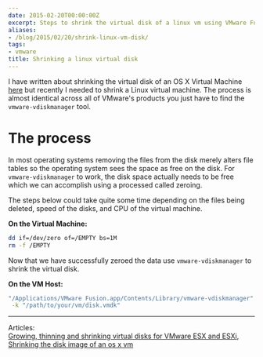 ```yaml
---
date: 2015-02-20T00:00:00Z
excerpt: Steps to shrink the virtual disk of a linux vm using VMware Fusion.
aliases:
- /blog/2015/02/20/shrink-linux-vm-disk/
tags:
- vmware
title: Shrinking a linux virtual disk
---
```


I have written about shrinking the virtual disk of an OS X Virtual Machine [here](/blog/2014/04/01/shrinking-the-disk-image-of-an-os-x-vm/) but recently I needed to shrink a Linux virtual machine. The process is almost identical across all of VMware's products you just have to find the ``vmware-vdiskmanager`` tool.

# The process

In most operating systems removing the files from the disk merely alters file tables so the operating system sees the space as free on the disk. For ``vmware-vdiskmanager`` to work, the disk space actually needs to be free which we can accomplish using a processed called zeroing.

The steps below could take quite some time depending on the files being deleted, speed of the disks, and CPU of the virtual machine.

__On the Virtual Machine:__
```bash
dd if=/dev/zero of=/EMPTY bs=1M
rm -f /EMPTY
```

Now that we have successfully zeroed the data use ``vmware-vdiskmanager`` to shrink the virtual disk.

__On the VM Host:__
```bash
"/Applications/VMware Fusion.app/Contents/Library/vmware-vdiskmanager" \
 -k "/path/to/your/vm/disk.vmdk"
```

---

Articles:  
[Growing, thinning and shrinking virtual disks for VMware ESX and ESXi](http://kb.vmware.com/selfservice/microsites/search.do?language=en_US&cmd=displayKC&externalId=1002019),  
[Shrinking the disk image of an os x vm](/blog/2014/04/01/shrinking-the-disk-image-of-an-os-x-vm/)
